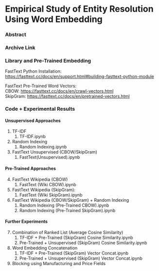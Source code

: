 # Empirical Study of Entity Resolution Using Word Embedding

### Abstract

### Archive Link

### Library and Pre-Trained Embedding
FastText Python Installation:  
https://fasttext.cc/docs/en/support.html#building-fasttext-python-module

FastText Pre-Trained Word Vectors:  
CBOW: https://fasttext.cc/docs/en/crawl-vectors.html  
SkipGram: https://fasttext.cc/docs/en/pretrained-vectors.html  

### Code + Experimental Results
#### Unsupervised Approaches
1. TF-IDF
    1. TF-IDF.ipynb
2. Random Indexing
    1. Random Indexing.ipynb
3. FastText Unsupervised (CBOW/SkipGram)
    1. FastText(Unsupervised).ipynb

#### Pre-Trained Approaches
4. FastText Wikipedia (CBOW)
    1. FastText (Wiki CBOW).ipynb
5. FastText Wikipedia (SkipGram):
    1. FastText (Wiki SkipGram).ipynb
6. FastText Wikipedia (CBOW/SkipGram) + Random Indexing
    1. Random Indexing (Pre-Trained CBOW).ipynb
    2. Random Indexing (Pre-Trained SkipGram).ipynb
    
#### Further Experiments
7. Combination of Ranked List (Average Cosine Similarity)
    1. TF-IDF + Pre-Trained (SkipGram) Cosine Similarity.ipynb
    2. Pre-Trained + Unsupervised (SkipGram) Cosine Similarity.ipynb
8. Word Embedding Concatenation
    1. TF-IDF + Pre-Trained (SkipGram) Vector Concat.ipynb
    2. Pre-Trained + Unsupervised (SkipGram) Vector Concat.ipynb
9. Blocking using Manufacturing and Price Fields
